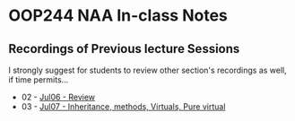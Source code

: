 # OOP244 NAA In-class Notes
## Recordings of Previous lecture Sessions
I strongly suggest for students to review other section's recordings as well, if time permits...

- 02 - [Jul06 - Review](https://youtu.be/iTBNfSs3XKI)
- 03 - [Jul07 - Inheritance, methods, Virtuals, Pure virtual](https://youtu.be/klvVA3FCAGI)


